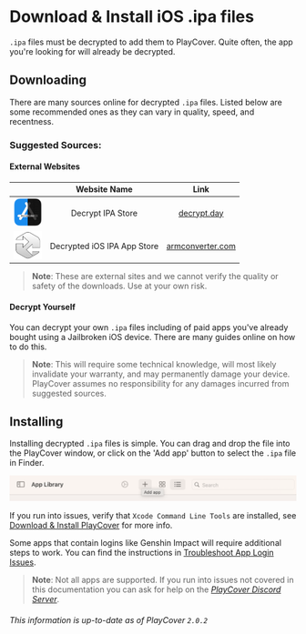 # Download & Install iOS .ipa files

`.ipa` files must be decrypted to add them to PlayCover. Quite often, the app you're looking for will already be decrypted.

## Downloading

There are many sources online for decrypted `.ipa` files. Listed below are some recommended ones as they can vary in quality, speed, and recentness.

### Suggested Sources:

#### External Websites

|  | Website Name | Link |
| :-----------: | :-----------: | :-----------: |
| <img width="50" src="../images/decrypt_day_logo.png"> | Decrypt IPA Store | [decrypt.day](https://decrypt.day/) |
| <img width="50" src="../images/arm_converter_logo.png"> | Decrypted iOS IPA App Store | [armconverter.com](https://armconverter.com/decryptedappstore/us) |
    
>__Note__: These are external sites and we cannot verify the quality or safety of the downloads. Use at your own risk.

#### Decrypt Yourself

You can decrypt your own `.ipa` files including of paid apps you've already bought using a Jailbroken iOS device. There are many guides online on how to do this.

>__Note__: This will require some technical knowledge, will most likely invalidate your warranty, and may permanently damage your device. PlayCover assumes no responsibility for any damages incurred from suggested sources.

## Installing

Installing decrypted `.ipa` files is simple. You can drag and drop the file into the PlayCover window, or click on the 'Add app' button to select the `.ipa` file in Finder.

<img width="749" src="../images/add_app_button.png">

If you run into issues, verify that `Xcode Command Line Tools` are installed, see [Download & Install PlayCover](./download_playcover.md#installing) for more info.

Some apps that contain logins like Genshin Impact will require additional steps to work. You can find the instructions in [Troubleshoot App Login Issues](./troubleshoot_login.md).

>__Note__: Not all apps are supported. If you run into issues not covered in this documentation you can ask for help on the [_PlayCover Discord Server_](https://discord.gg/rMv5qxGTGC).

###### This information is up-to-date as of PlayCover `2.0.2`
